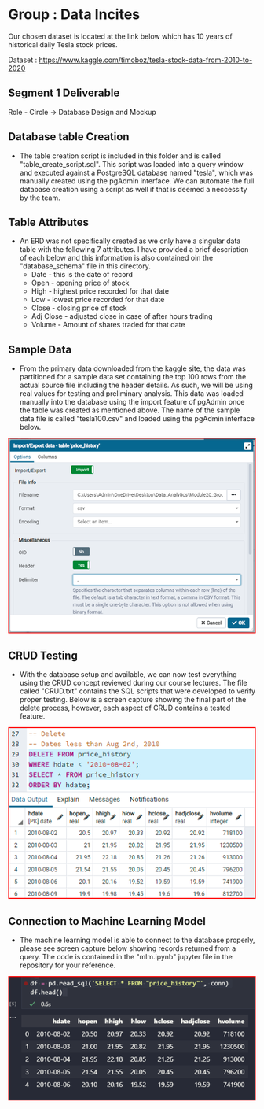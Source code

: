 # Group : Data Incites

Our chosen dataset is located at the link below which has 10 years of historical daily Tesla stock prices.

Dataset : <https://www.kaggle.com/timoboz/tesla-stock-data-from-2010-to-2020>

## Segment 1 Deliverable

Role - Circle -> Database Design and Mockup

## Database table Creation

- The table creation script is included in this folder and is called "table_create_script.sql". This script was loaded into a query window and executed against a PostgreSQL database named "tesla", which was manually created using the pgAdmin interface. We can automate the full database creation using a script as well if that is deemed a neccessity by the team.

## Table Attributes

- An ERD was not specifically created as we only have a singular data table with the following 7 attributes. I have provided a brief description of each below and this information is also contained oin the "database_schema" file in this directory.
  - Date - this is the date of record
  - Open - opening price of stock
  - High - highest price recorded for that date
  - Low - lowest price recorded for that date
  - Close - closing price of stock
  - Adj Close - adjusted close in case of after hours trading
  - Volume - Amount of shares traded for that date

## Sample Data

- From the primary data downloaded from the kaggle site, the data was partitioned for a sample data set containing the top 100 rows from the actual source file including the header details. As such, we will be using real values for testing and preliminary analysis. This data was loaded manually into the database using the import feature of pgAdmin once the table was created as mentioned above. The name of the sample data file is called "tesla100.csv" and loaded using the pgAdmin interface below.

![Image1](images/FileImport.png)

## CRUD Testing

- With the database setup and available, we can now test everything using the CRUD concept reviewed during our course lectures. The file called "CRUD.txt" contains the SQL scripts that were developed to verify proper testing. Below is a screen capture showing the final part of the delete process, however, each aspect of CRUD contains a tested feature.

![Image2](images/CRUD_Test.png)

## Connection to Machine Learning Model

- The machine learning model is able to connect to the database properly, please see screen capture below showing records returned from a query. The code is contained in the "mlm.ipynb" jupyter file in the repository for your reference.

![Image3](images/DB_connect_read.png)